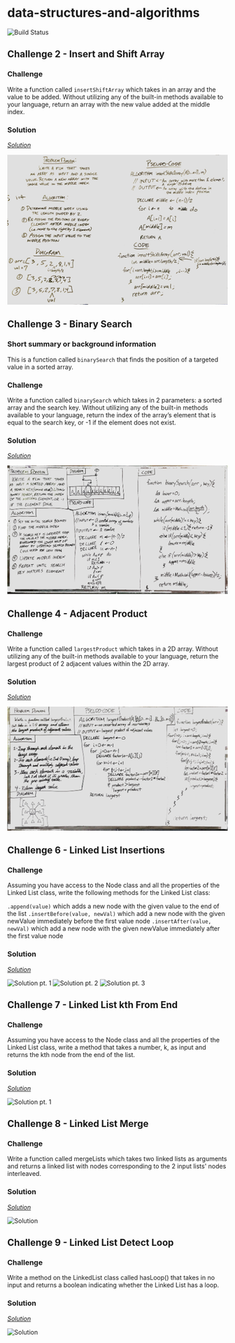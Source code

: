 # data-structures-and-algorithms

![Build Status](https://travis-ci.com/benbenbuhben/data-structures-and-algorithms.svg?branch=master)

## Challenge 2 - Insert and Shift Array

### Challenge
Write a function called ```insertShiftArray``` which takes in an array and the value to be added. Without utilizing any of the built-in methods available to your language, return an array with the new value added at the middle index.

### Solution
*[Solution](https://github.com/benbenbuhben/data-structures-and-algorithms/blob/array_binary_search/array_binary_search.js/#L1)*


![Solution](/assets/IMG_1567.JPG)

## Challenge 3 - Binary Search

### Short summary or background information
This is a function called ```binarySearch``` that finds the position of a targeted value in a sorted array.

### Challenge
Write a function called ```binarySearch``` which takes in 2 parameters: a sorted array and the search key. Without utilizing any of the built-in methods available to your language, return the index of the array’s element that is equal to the search key, or -1 if the element does not exist.

### Solution
*[Solution](https://github.com/benbenbuhben/data-structures-and-algorithms/blob/array_binary_search/array_binary_search.js/#L1)*


![Solution](/assets/array_binary_search.jpeg)

## Challenge 4 - Adjacent Product

### Challenge
Write a function called ```largestProduct``` which takes in a 2D array. Without utilizing any of the built-in methods available to your language, return the largest product of 2 adjacent values within the 2D array.

### Solution
*[Solution](https://github.com/benbenbuhben/data-structures-and-algorithms/blob/master/lib/array_data_structures/array_binary_search.js/#L1)*


![Solution](/assets/array_adjacent_product.JPG)

## Challenge 6 - Linked List Insertions

### Challenge
Assuming you have access to the Node class and all the properties of the Linked List class, write the following methods for the Linked List class:

```.append(value)``` which adds a new node with the given value to the end of the list
```.insertBefore(value, newVal)``` which add a new node with the given newValue immediately before the first value node
```.insertAfter(value, newVal)``` which add a new node with the given newValue immediately after the first value node

### Solution
*[Solution](https://github.com/benbenbuhben/data-structures-and-algorithms/blob/master/lib/ll_data_structures/ll_insertions.js/#L1)*


![Solution pt. 1](/assets/ll_insertions(1of3).jpeg)
![Solution pt. 2](/assets/ll_insertions(2of3).jpeg)
![Solution pt. 3](/assets/ll_insertions(3of3).jpeg)

## Challenge 7 - Linked List kth From End

### Challenge
Assuming you have access to the Node class and all the properties of the Linked List class, write a method that takes a number, k, as input and returns the kth node from the end of the list.

### Solution
*[Solution](https://github.com/benbenbuhben/data-structures-and-algorithms/blob/master/lib/ll_data_structures/ll_kth_from_end.js/#L1)*

![Solution pt. 1](/assets/ll_kth_from_end.JPG)

## Challenge 8 - Linked List Merge

### Challenge
Write a function called mergeLists which takes two linked lists as arguments and returns a linked list with nodes corresponding to the 2 input lists' nodes interleaved.

### Solution
*[Solution](https://github.com/benbenbuhben/data-structures-and-algorithms/blob/master/lib/ll_data_structures/ll_merge_list.js/#L1)*

![Solution](/assets/ll_merge.jpeg)

## Challenge 9 - Linked List Detect Loop

### Challenge
Write a method on the LinkedList class called hasLoop() that takes in no input and returns a boolean indicating whether the Linked List has a loop.

### Solution
*[Solution](https://github.com/benbenbuhben/data-structures-and-algorithms/blob/master/lib/ll_data_structures/ll_detect_loop.js/#L1)*

![Solution](/assets/ll_detect_loop.jpeg)


